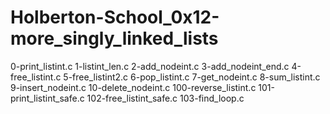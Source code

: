 # Holberton-School_0x12-more_singly_linked_lists

0-print_listint.c
1-listint_len.c
2-add_nodeint.c
3-add_nodeint_end.c
4-free_listint.c
5-free_listint2.c
6-pop_listint.c
7-get_nodeint.c
8-sum_listint.c
9-insert_nodeint.c
10-delete_nodeint.c
100-reverse_listint.c
101-print_listint_safe.c
102-free_listint_safe.c
103-find_loop.c
